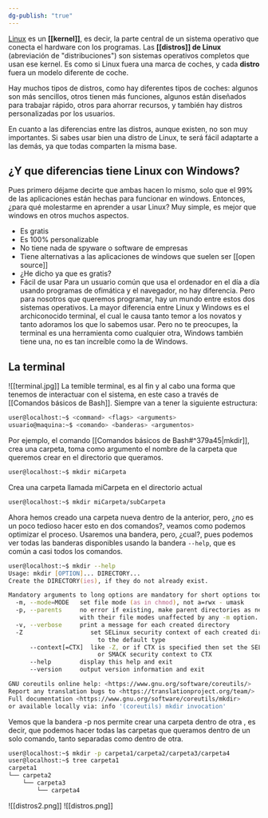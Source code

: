 ```yaml
---
dg-publish: "true"
---
```


[Linux](https://en.wikipedia.org/wiki/Linux) es un **[[kernel]]**, es decir, la parte central de un sistema operativo que conecta el hardware con los programas. Las **[[distros]] de Linux** (abreviación de "distribuciones") son sistemas operativos completos que usan ese kernel. Es como si Linux fuera una marca de coches, y cada **distro** fuera un modelo diferente de coche.

Hay muchos tipos de distros, como hay diferentes tipos de coches: algunos son más sencillos, otros tienen más funciones, algunos están diseñados para trabajar rápido, otros para ahorrar recursos, y también hay distros personalizadas por los usuarios.

En cuanto a las diferencias entre las distros, aunque existen, no son muy importantes. Si sabes usar bien una distro de Linux, te será fácil adaptarte a las demás, ya que todas comparten la misma base.


## ¿Y que diferencias tiene Linux con Windows?

Pues primero déjame decirte que ambas hacen lo mismo, solo que el 99% de las aplicaciones están hechas para funcionar en windows. Entonces, ¿para qué molestarme en aprender a usar Linux? Muy simple, es mejor que windows en otros muchos aspectos. 
- Es gratis
- Es 100% personalizable
- No tiene nada de spyware o software de empresas
- Tiene alternativas a las aplicaciones de windows que suelen ser [[open source]] 
- ¿He dicho ya que es gratis?
- Fácil de usar
Para un usuario común que usa el ordenador en el día a día usando programas de ofimática y el navegador, no hay diferencia. Pero para nosotros que queremos programar, hay un mundo entre estos dos sistemas operativos. La mayor diferencia entre Linux y Windows es el archiconocido terminal, el cual le causa tanto temor a los novatos y tanto adoramos los que lo sabemos usar. Pero no te preocupes, la terminal es una herramienta como cualquier otra, Windows también tiene una, no es tan increíble como la de Windows.

## La terminal

![[terminal.jpg]]
La temible terminal, es al fin y al cabo una forma que tenemos de interactuar con el sistema, en este caso a través de [[Comandos básicos de Bash]]. Siempre van a tener la siguiente estructura:

```bash
user@localhost:~$ <command> <flags> <arguments>
usuario@maquina:~$ <comando> <banderas> <argumentos>
```

Por ejemplo, el comando [[Comandos básicos de Bash#^379a45|mkdir]], crea una carpeta, toma como argumento el nombre de la carpeta que queremos crear en el directorio que queramos.

```zsh
user@localhost:~$ mkdir miCarpeta
```

Crea una carpeta llamada miCarpeta en el directorio actual

```zsh
user@localhost:~$ mkdir miCarpeta/subCarpeta
```

Ahora hemos creado una carpeta nueva dentro de la anterior, pero, ¿no es un poco tedioso hacer esto en dos comandos?, veamos como podemos optimizar el proceso. Usaremos una bandera, pero, ¿cual?, pues podemos ver todas las banderas disponibles usando la bandera `--help`, que es común a casi todos los comandos. 

```zsh
user@localhost:~$ mkdir --help
Usage: mkdir [OPTION]... DIRECTORY...
Create the DIRECTORY(ies), if they do not already exist.

Mandatory arguments to long options are mandatory for short options too.
  -m, --mode=MODE   set file mode (as in chmod), not a=rwx - umask
  -p, --parents     no error if existing, make parent directories as needed,
                    with their file modes unaffected by any -m option.
  -v, --verbose     print a message for each created directory
  -Z                   set SELinux security context of each created directory
                         to the default type
      --context[=CTX]  like -Z, or if CTX is specified then set the SELinux
                         or SMACK security context to CTX
      --help        display this help and exit
      --version     output version information and exit

GNU coreutils online help: <https://www.gnu.org/software/coreutils/>
Report any translation bugs to <https://translationproject.org/team/>
Full documentation <https://www.gnu.org/software/coreutils/mkdir>
or available locally via: info '(coreutils) mkdir invocation'

```

Vemos que la bandera -p nos permite crear una carpeta dentro de otra , es decir, que podemos hacer todas las carpetas que queramos dentro de un solo comando, tanto separadas como dentro de otra.

```zsh
user@localhost:~$ mkdir -p carpeta1/carpeta2/carpeta3/carpeta4
user@localhost:~$ tree carpeta1
carpeta1
└── carpeta2
    └── carpeta3
        └── carpeta4
```

![[distros2.png]]
![[distros.png]]
